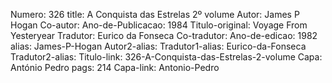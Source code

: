 Numero: 326
title: A Conquista das Estrelas 2º volume
Autor: James P Hogan
Co-autor: 
Ano-de-Publicacao: 1984
Titulo-original: Voyage From Yesteryear
Tradutor: Eurico da Fonseca
Co-tradutor: 
Ano-de-edicao: 1982
alias: James-P-Hogan
Autor2-alias: 
Tradutor1-alias: Eurico-da-Fonseca
Tradutor2-alias: 
Titulo-link: 326-A-Conquista-das-Estrelas-2-volume
Capa: António Pedro
pags: 214
Capa-link: Antonio-Pedro